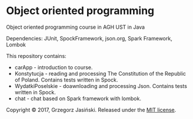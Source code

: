 # Object oriented programming
Object oriented programming course in AGH UST in Java

Dependencies: JUnit, SpockFramework, json.org, Spark Framework, Lombok

This repository contains:
- carApp - introduction to course. 
- Konstytucja - reading and processing The Constitution of the Republic of Poland. Contains tests written in Spock.
- WydatkiPoselskie - doawnloading and processing Json. Contains tests written in Spock.
- chat - chat based on Spark framework with lombok.

Copyright © 2017, Grzegorz Jasiński.
Released under the [MIT license](LICENSE).
